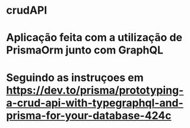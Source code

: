 # crudAPI
# Aplicação feita com a utilização de PrismaOrm junto com GraphQL
# Seguindo as instruçoes em https://dev.to/prisma/prototyping-a-crud-api-with-typegraphql-and-prisma-for-your-database-424c
